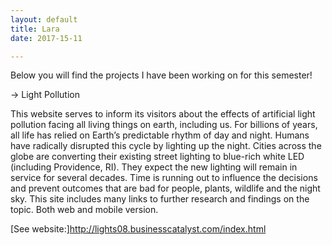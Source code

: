 ```yaml
---
layout: default
title: Lara
date: 2017-15-11

---
```


Below you will find the projects I have been working on for this semester!


-> Light Pollution

This website serves to inform its visitors about the effects of artificial light pollution facing all living things on earth, including us. For billions of years, all life has relied on Earth’s predictable rhythm of day and night. Humans have radically disrupted this cycle by lighting up the night. Cities across the globe are converting their existing street lighting to blue-rich white LED (including Providence, RI). They expect the new lighting will remain in service for several decades. Time is running out to influence the decisions and prevent outcomes that are bad for people, plants, wildlife and the night sky. This site includes many links to further research and findings on the topic. Both web and mobile version.

[See website:]http://lights08.businesscatalyst.com/index.html
